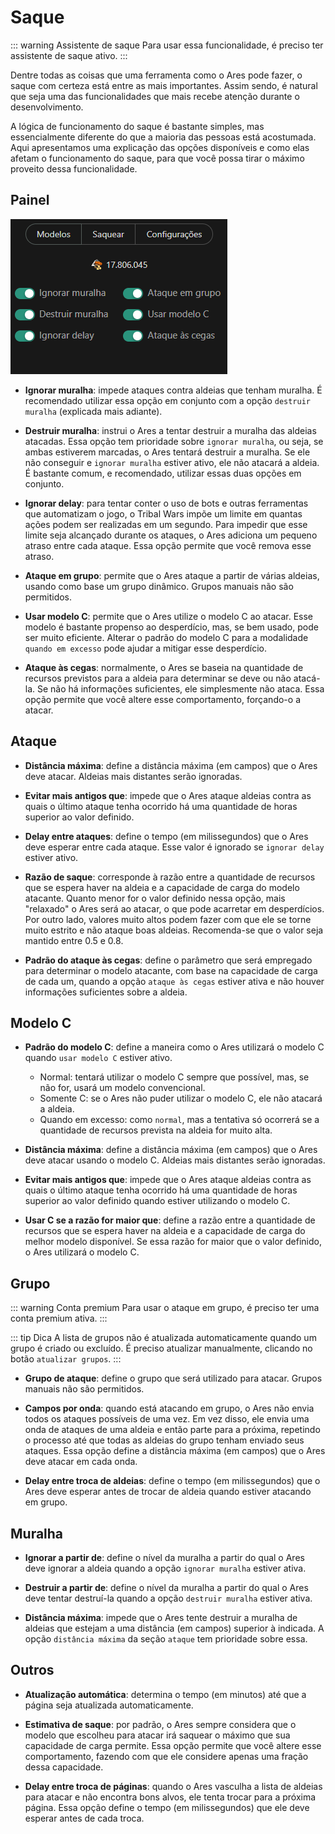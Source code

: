 # Saque

::: warning Assistente de saque
Para usar essa funcionalidade, é preciso ter assistente de saque ativo.
:::

Dentre todas as coisas que uma ferramenta como o Ares pode fazer, o saque com certeza está entre as mais importantes. Assim sendo, é natural que seja uma das funcionalidades que mais recebe atenção durante o desenvolvimento.

A lógica de funcionamento do saque é bastante simples, mas essencialmente diferente do que a maioria das pessoas está acostumada. Aqui apresentamos uma explicação das opções disponíveis e como elas afetam o funcionamento do saque, para que você possa tirar o máximo proveito dessa funcionalidade.

## Painel

![Saque - Painel](/screenshots/panel-plunder.png)

- **Ignorar muralha**: impede ataques contra aldeias que tenham muralha. É recomendado utilizar essa opção em conjunto com a opção `destruir muralha` (explicada mais adiante).

- **Destruir muralha**: instrui o Ares a tentar destruir a muralha das aldeias atacadas. Essa opção tem prioridade sobre `ignorar muralha`, ou seja, se ambas estiverem marcadas, o Ares tentará destruir a muralha. Se ele não conseguir e `ignorar muralha` estiver ativo, ele não atacará a aldeia. É bastante comum, e recomendado, utilizar essas duas opções em conjunto.

- **Ignorar delay**: para tentar conter o uso de bots e outras ferramentas que automatizam o jogo, o Tribal Wars impõe um limite em quantas ações podem ser realizadas em um segundo. Para impedir que esse limite seja alcançado durante os ataques, o Ares adiciona um pequeno atraso entre cada ataque. Essa opção permite que você remova esse atraso.

- **Ataque em grupo**: permite que o Ares ataque a partir de várias aldeias, usando como base um grupo dinâmico. Grupos manuais não são permitidos.

- **Usar modelo C**: permite que o Ares utilize o modelo C ao atacar. Esse modelo é bastante propenso ao desperdício, mas, se bem usado, pode ser muito eficiente. Alterar o padrão do modelo C para a modalidade `quando em excesso` pode ajudar a mitigar esse desperdício.

- **Ataque às cegas**: normalmente, o Ares se baseia na quantidade de recursos previstos para a aldeia para determinar se deve ou não atacá-la. Se não há informações suficientes, ele simplesmente não ataca. Essa opção permite que você altere esse comportamento, forçando-o a atacar.

## Ataque
- **Distância máxima**: define a distância máxima (em campos) que o Ares deve atacar. Aldeias mais distantes serão ignoradas.

- **Evitar mais antigos que**: impede que o Ares ataque aldeias contra as quais o último ataque tenha ocorrido há uma quantidade de horas superior ao valor definido.

- **Delay entre ataques**: define o tempo (em milissegundos) que o Ares deve esperar entre cada ataque. Esse valor é ignorado se `ignorar delay` estiver ativo.

- **Razão de saque**: corresponde à razão entre a quantidade de recursos que se espera haver na aldeia e a capacidade de carga do modelo atacante. Quanto menor for o valor definido nessa opção, mais "relaxado" o Ares será ao atacar, o que pode acarretar em desperdícios. Por outro lado, valores muito altos podem fazer com que ele se torne muito estrito e não ataque boas aldeias. Recomenda-se que o valor seja mantido entre 0.5 e 0.8.

- **Padrão do ataque às cegas**: define o parâmetro que será empregado para determinar o modelo atacante, com base na capacidade de carga de cada um, quando a opção `ataque às cegas` estiver ativa e não houver informações suficientes sobre a aldeia.

## Modelo C
- **Padrão do modelo C**: define a maneira como o Ares utilizará o modelo C quando `usar modelo C` estiver ativo.
  - Normal: tentará utilizar o modelo C sempre que possível, mas, se não for, usará um modelo convencional.
  - Somente C: se o Ares não puder utilizar o modelo C, ele não atacará a aldeia.
  - Quando em excesso: como `normal`, mas a tentativa só ocorrerá se a quantidade de recursos prevista na aldeia for muito alta.

- **Distância máxima**: define a distância máxima (em campos) que o Ares deve atacar usando o modelo C. Aldeias mais distantes serão ignoradas.

- **Evitar mais antigos que**: impede que o Ares ataque aldeias contra as quais o último ataque tenha ocorrido há uma quantidade de horas superior ao valor definido quando estiver utilizando o modelo C.

- **Usar C se a razão for maior que**: define a razão entre a quantidade de recursos que se espera haver na aldeia e a capacidade de carga do melhor modelo disponível. Se essa razão for maior que o valor definido, o Ares utilizará o modelo C.

## Grupo
::: warning Conta premium
Para usar o ataque em grupo, é preciso ter uma conta premium ativa.
:::

::: tip Dica
A lista de grupos não é atualizada automaticamente quando um grupo é criado ou excluído. É preciso atualizar manualmente, clicando no botão `atualizar grupos`.
:::

- **Grupo de ataque**: define o grupo que será utilizado para atacar. Grupos manuais não são permitidos.

- **Campos por onda**: quando está atacando em grupo, o Ares não envia todos os ataques possíveis de uma vez. Em vez disso, ele envia uma onda de ataques de uma aldeia e então parte para a próxima, repetindo o processo até que todas as aldeias do grupo tenham enviado seus ataques. Essa opção define a distância máxima (em campos) que o Ares deve atacar em cada onda.

- **Delay entre troca de aldeias**: define o tempo (em milissegundos) que o Ares deve esperar antes de trocar de aldeia quando estiver atacando em grupo.

## Muralha
- **Ignorar a partir de**: define o nível da muralha a partir do qual o Ares deve ignorar a aldeia quando a opção `ignorar muralha` estiver ativa.

- **Destruir a partir de**: define o nível da muralha a partir do qual o Ares deve tentar destruí-la quando a opção `destruir muralha` estiver ativa.

- **Distância máxima**: impede que o Ares tente destruir a muralha de aldeias que estejam a uma distância (em campos) superior à indicada. A opção `distância máxima` da seção `ataque` tem prioridade sobre essa.

## Outros
- **Atualização automática**: determina o tempo (em minutos) até que a página seja atualizada automaticamente.

- **Estimativa de saque**: por padrão, o Ares sempre considera que o modelo que escolheu para atacar irá saquear o máximo que sua capacidade de carga permite. Essa opção permite que você altere esse comportamento, fazendo com que ele considere apenas uma fração dessa capacidade.

- **Delay entre troca de páginas**: quando o Ares vasculha a lista de aldeias para atacar e não encontra bons alvos, ele tenta trocar para a próxima página. Essa opção define o tempo (em milissegundos) que ele deve esperar antes de cada troca.
